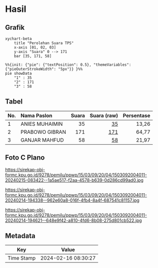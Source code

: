 # Hasil

## Grafik

```mermaid
xychart-beta
    title "Perolehan Suara TPS"
    x-axis [01, 02, 03]
    y-axis "Suara" 0 --> 171
    bar [35, 171, 58]
```

```mermaid
%%{init: {"pie": {"textPosition": 0.5}, "themeVariables": {"pieOuterStrokeWidth": "5px"}} }%%
pie showData
    "1" : 35
    "2" : 171
    "3" : 58
```

## Tabel

| No. | Nama Paslon    | Suara | Suara (raw) | Persentase |
|:--- |:-------------- | -----:| -----------:| ----------:|
| 1   | ANIES MUHAIMIN | 35    | [35][p-1]   | 13,26      |
| 2   | PRABOWO GIBRAN | 171   | [171][p-2]  | 64,77      |
| 3   | GANJAR MAHFUD  | 58    | [58][p-3]   | 21,97      |


[p-1]: https://github.com/gigit-pemilu/pemilu-2024-15-jambi/blob/main/pilpres/hitung-suara/sub/15-jambi/sub/03-sarolangun/sub/09-singkut/sub/2004-payo-lebar/sub/011-tps/sub/paslon-1.txt
[p-2]: https://github.com/gigit-pemilu/pemilu-2024-15-jambi/blob/main/pilpres/hitung-suara/sub/15-jambi/sub/03-sarolangun/sub/09-singkut/sub/2004-payo-lebar/sub/011-tps/sub/paslon-2.txt
[p-3]: https://github.com/gigit-pemilu/pemilu-2024-15-jambi/blob/main/pilpres/hitung-suara/sub/15-jambi/sub/03-sarolangun/sub/09-singkut/sub/2004-payo-lebar/sub/011-tps/sub/paslon-3.txt

## Foto C Plano

https://sirekap-obj-formc.kpu.go.id/9278/pemilu/ppwp/15/03/09/20/04/1503092004011-20240215-083422--1a5ae517-f2aa-4578-b639-0d286cd99ad0.jpg

https://sirekap-obj-formc.kpu.go.id/9278/pemilu/ppwp/15/03/09/20/04/1503092004011-20240214-194338--962e60a8-016f-4fb4-8a4f-687541c81157.jpg

https://sirekap-obj-formc.kpu.go.id/9278/pemilu/ppwp/15/03/09/20/04/1503092004011-20240214-194621--648e9f42-a810-4fd6-8b08-275d801cb522.jpg


## Metadata

| Key        | Value               |
| ---------- | ------------------- |
| Time Stamp | 2024-02-16 08:30:27 |



